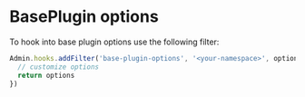 # BasePlugin options

To hook into base plugin options use the following filter:

```javascript
Admin.hooks.addFilter('base-plugin-options', '<your-namespace>', options => {
  // customize options
  return options
})
```

